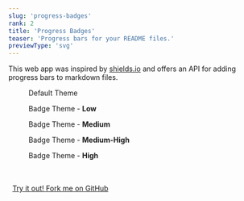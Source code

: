 ```yaml
---
slug: 'progress-badges'
rank: 2
title: 'Progress Badges'
teaser: 'Progress bars for your README files.'
previewType: 'svg'
---
```


<script>
import Figure from '$lib/components/Figure.svelte';
import FigureRow from '$lib/components/FigureRow.svelte';
import Icon from '$lib/components/Icon.svelte';
import ProjectLinks from '$lib/components/ProjectLinks.svelte';
</script>

This web app was inspired by <a href="https://shields.io/">shields.io</a> and offers an API for adding progress bars to markdown files.

<Figure src="/projects/progress-badges/default.svg">Default Theme</Figure>

<FigureRow spaced>
    <Figure src="/projects/progress-badges/badge_low.svg">Badge Theme - <strong>Low</strong></Figure>
    <Figure src="/projects/progress-badges/badge_medium.svg">Badge Theme - <strong>Medium</strong></Figure>
    <Figure src="/projects/progress-badges/badge_medium_high.svg">Badge Theme - <strong>Medium-High</strong></Figure>
    <Figure src="/projects/progress-badges/badge_high.svg">Badge Theme - <strong>High</strong></Figure>
</FigureRow>

<br>
<br>
&nbsp;

<ProjectLinks>
    <a href="https://progressbadges.herokuapp.com/">
    Try it out!
        <Icon name='arrow-right'></Icon>
    </a>
    <a href="https://github.com/LenaSchnedlitz/progress">
        <Icon name='github'></Icon>
        Fork me on GitHub
        <Icon name='arrow-right'></Icon>
    </a>
</ProjectLinks>
